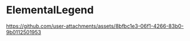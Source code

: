# ElementalLegend


https://github.com/user-attachments/assets/8bfbc1e3-06f1-4266-83b0-9b0112501953

